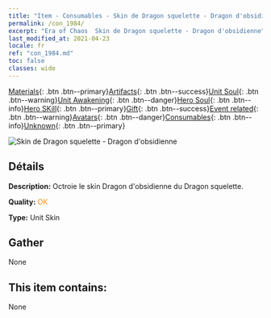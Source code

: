 ```yaml
---
title: "Item - Consumables - Skin de Dragon squelette - Dragon d'obsidienne"
permalink: /con_1984/
excerpt: "Era of Chaos  Skin de Dragon squelette - Dragon d'obsidienne"
last_modified_at: 2021-04-23
locale: fr
ref: "con_1984.md"
toc: false
classes: wide
---
```

 [Materials](/ItemsFR/){: .btn .btn--primary}[Artifacts](/ItemsFR/Artifacts/){: .btn .btn--success}[Unit Soul](/ItemsFR/UnitSoul/){: .btn .btn--warning}[Unit Awakening](/ItemsFR/UnitAwakening/){: .btn .btn--danger}[Hero Soul](/ItemsFR/HeroSoul/){: .btn .btn--info}[Hero SKill](/ItemsFR/HeroSkill/){: .btn .btn--primary}[Gift](/ItemsFR/Gift/){: .btn .btn--success}[Event related](/ItemsFR/Events/){: .btn .btn--warning}[Avatars](/ItemsFR/Avatars/){: .btn .btn--danger}[Consumables](/ItemsFR/Consumables/){: .btn .btn--info}[Unknown](/ItemsFR/Unknown/){: .btn .btn--primary}

 ![Skin de Dragon squelette - Dragon d'obsidienne](/images/u/ti_gulongyinengpifu.jpg)

## Détails
 **Description:** Octroie le skin Dragon d'obsidienne du Dragon squelette.

 **Quality:** <span style="color: #FF8C00">OK</span>

 **Type:** Unit Skin

## Gather

  None

## This item contains:

  None

